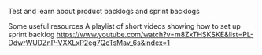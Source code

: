 Test and learn about product backlogs and sprint backlogs

Some useful resources
A playlist of short videos showing how to set up sprint backlog
https://www.youtube.com/watch?v=m8ZxTHSKSKE&list=PL-DdwrWUDZnP-VXXLxP2eg7QcTsMav_6s&index=1
